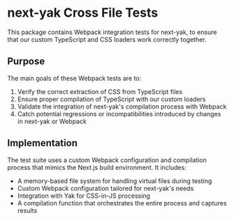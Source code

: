 # next-yak Cross File Tests

This package contains Webpack integration tests for next-yak, to ensure that our custom TypeScript and CSS loaders work correctly together.

## Purpose

The main goals of these Webpack tests are to:

1. Verify the correct extraction of CSS from TypeScript files
2. Ensure proper compilation of TypeScript with our custom loaders
3. Validate the integration of next-yak's compilation process with Webpack
4. Catch potential regressions or incompatibilities introduced by changes in next-yak or Webpack

## Implementation

The test suite uses a custom Webpack configuration and compilation process that mimics the Next.js build environment. It includes:

- A memory-based file system for handling virtual files during testing
- Custom Webpack configuration tailored for next-yak's needs
- Integration with Yak for CSS-in-JS processing
- A compilation function that orchestrates the entire process and captures results